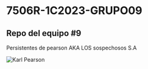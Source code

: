 # 7506R-1C2023-GRUPO09

## Repo del equipo #9

Persistentes de pearson AKA LOS sospechosos S.A

![Karl Pearson](/infome/images/Karl_Pearson.jpg)




